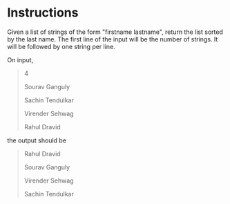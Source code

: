 # Instructions

Given a list of strings of the form "firstname lastname", return the list sorted by the last name. The first line of the input will be the number of strings. It will be followed by one string per line.

On input,

>4
>
>Sourav Ganguly
>
>Sachin Tendulkar
>
>Virender Sehwag
>
>Rahul Dravid

the output should be

>Rahul Dravid
>
>Sourav Ganguly
>
>Virender Sehwag
>
>Sachin Tendulkar
